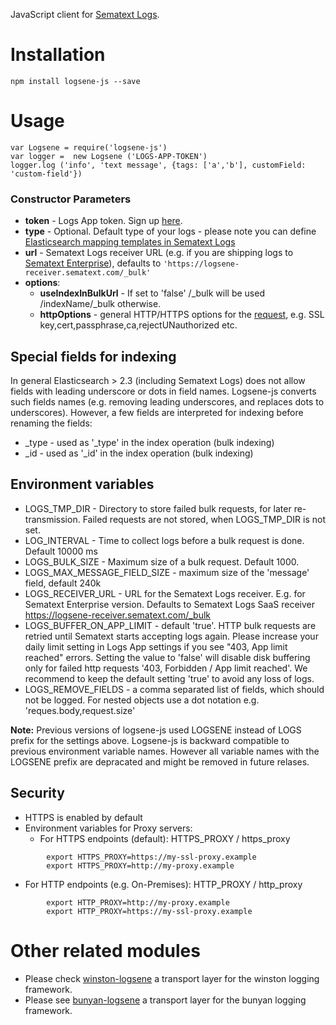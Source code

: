 

JavaScript client for [Sematext Logs](http://sematext.com/logsene).

# Installation

    npm install logsene-js --save

# Usage


    var Logsene = require('logsene-js')
    var logger =  new Logsene ('LOGS-APP-TOKEN')
    logger.log ('info', 'text message', {tags: ['a','b'], customField: 'custom-field'})

### Constructor Parameters

- __token__ - Logs App token. Sign up [here](https://apps.sematext.com/users-web/register.do).
- __type__ - Optional. Default type of your logs - please note you can define [Elasticsearch mapping templates in Sematext Logs](http://blog.sematext.com/elasticsearch-mapping-types-for-json-logging/)
- __url__ - Sematext Logs receiver URL (e.g. if you are shipping logs to [Sematext Enterprise](https://sematext.com/enterprise)), defaults to ```'https://logsene-receiver.sematext.com/_bulk'```
- __options__: 
  - __useIndexInBulkUrl__ -  If set to 'false' /_bulk will be used /indexName/_bulk otherwise.
  - __httpOptions__ - general HTTP/HTTPS options for the [request](https://nodejs.org/api/https.html#https_https_request_options_callback), e.g. SSL key,cert,passphrase,ca,rejectUNauthorized etc. 

## Special fields for indexing

In general Elasticsearch > 2.3 (including Sematext Logs) does not allow fields with leading underscore or dots in field names. Logsene-js converts such fields names (e.g. removing leading underscores, and replaces dots to underscores). However, a few fields are interpreted for indexing before renaming the fields: 
- _type - used as '_type' in the index operation (bulk indexing)
- _id - used as '_id' in the index operation (bulk indexing)


## Environment variables
- LOGS_TMP_DIR - Directory to store failed bulk requests, for later re-transmission. Failed requests are not stored, when LOGS_TMP_DIR is not set.
- LOG_INTERVAL - Time to collect logs before a bulk request is done. Default 10000 ms
- LOGS_BULK_SIZE - Maximum size of a bulk request. Default 1000.
- LOGS_MAX_MESSAGE_FIELD_SIZE - maximum size of the 'message' field, default 240k
- LOGS_RECEIVER_URL - URL for the Sematext Logs receiver. E.g. for Sematext Enterprise version. Defaults to Sematext Logs SaaS receiver https://logsene-receiver.sematext.com/_bulk
- LOGS_BUFFER_ON_APP_LIMIT - default 'true'. HTTP bulk requests are retried until Sematext starts accepting logs again. Please increase your daily limit setting in Logs App settings if you see "403, App limit reached" errors. Setting the value to 'false' will disable disk buffering only for failed http requests '403, Forbidden / App limit reached'. We recommend to keep the default setting 'true' to avoid any loss of logs. 
- LOGS_REMOVE_FIELDS - a comma separated list of fields, which should not be logged. For nested objects use a dot notation e.g. 'reques.body,request.size'

__Note:__ Previous versions of logsene-js used LOGSENE instead of LOGS prefix for the settings above. Logsene-js is backward compatible to previous environment variable names. However all variable names with the LOGSENE prefix are depracated and might be removed in future relases.

## Security

- HTTPS is enabled by default
- Environment variables for Proxy servers:
  - For HTTPS endpoints (default): HTTPS_PROXY / https_proxy
```
        export HTTPS_PROXY=https://my-ssl-proxy.example
        export HTTPS_PROXY=http://my-proxy.example
```
  - For HTTP endpoints (e.g. On-Premises): HTTP_PROXY / http_proxy
```
        export HTTP_PROXY=http://my-proxy.example
        export HTTP_PROXY=https://my-ssl-proxy.example
```

# Other related modules

- Please check [winston-logsene](https://github.com/sematext/winston-logsene) a transport layer for the winston logging framework.
- Please see [bunyan-logsene](https://github.com/6RiverSystems/bunyan-logsene) a transport layer for the bunyan logging framework.
